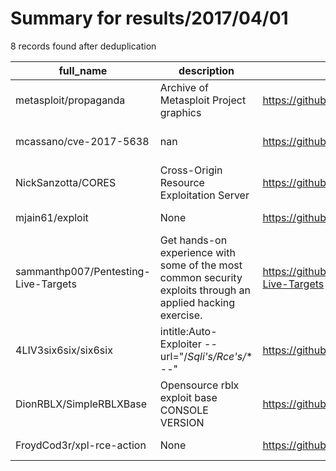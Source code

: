 
# Summary for results/2017/04/01
    
8 records found after deduplication

| full_name | description | html_url | matched_list | matched_count | pushed_at | size | stargazers_count | language | forks_count | vul_ids |
|--------------------------------------|-------------------------------------------------------------------------------------------------------------|---------------------------------------------------------|----------------------------------|-----------------|---------------------------|--------|--------------------|------------|---------------|-------------------|
| metasploit/propaganda | Archive of Metasploit Project graphics | https://github.com/metasploit/propaganda | ['metasploit module OR payload'] | 1 | 2017-04-01 16:21:21+00:00 | 13655 | 6 | nan | 8 | [] |
| mcassano/cve-2017-5638 | nan | https://github.com/mcassano/cve-2017-5638 | ['cve-2'] | 1 | 2017-04-01 04:20:15+00:00 | 3443 | 0 | Python | 0 | ['CVE-2017-5638'] |
| NickSanzotta/CORES | Cross-Origin Resource Exploitation Server | https://github.com/NickSanzotta/CORES | ['exploit'] | 1 | 2017-04-01 03:44:59+00:00 | 28 | 2 | Python | 4 | [] |
| mjain61/exploit | None | https://github.com/mjain61/exploit | ['exploit'] | 1 | 2017-04-01 04:31:26+00:00 | 0 | 0 | | 0 | [] |
| sammanthp007/Pentesting-Live-Targets | Get hands-on experience with some of the most common security exploits through an applied hacking exercise. | https://github.com/sammanthp007/Pentesting-Live-Targets | ['exploit'] | 1 | 2017-04-01 22:27:19+00:00 | 3141 | 1 | | 0 | [] |
| 4LIV3six6six/six6six | intitle:Auto-Exploiter --url="/**Sqli's*/*Rce's*/** --" | https://github.com/4LIV3six6six/six6six | ['exploit', 'rce'] | 2 | 2017-04-01 12:59:21+00:00 | 2 | 0 | | 0 | [] |
| DionRBLX/SimpleRBLXBase | Opensource rblx exploit base CONSOLE VERSION | https://github.com/DionRBLX/SimpleRBLXBase | ['exploit'] | 1 | 2017-04-01 14:53:43+00:00 | 8 | 0 | C++ | 0 | [] |
| FroydCod3r/xpl-rce-action | None | https://github.com/FroydCod3r/xpl-rce-action | ['rce'] | 1 | 2017-04-01 18:06:45+00:00 | 1 | 0 | Python | 0 | [] |
